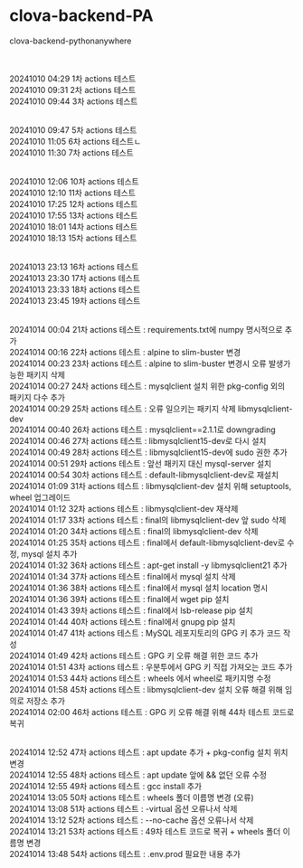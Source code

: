 # clova-backend-PA
clova-backend-pythonanywhere

<br>
<br> 20241010 04:29 1차 actions 테스트
<br> 20241010 09:31 2차 actions 테스트
<br> 20241010 09:44 3차 actions 테스트

<br> 20241010 09:47 5차 actions 테스트
<br> 20241010 11:05 6차 actions 테스트ㄴ
<br> 20241010 11:30 7차 actions 테스트

<br> 20241010 12:06 10차 actions 테스트
<br> 20241010 12:10 11차 actions 테스트
<br> 20241010 17:25 12차 actions 테스트
<br> 20241010 17:55 13차 actions 테스트
<br> 20241010 18:01 14차 actions 테스트
<br> 20241010 18:13 15차 actions 테스트

<br> 20241013 23:13 16차 actions 테스트
<br> 20241013 23:30 17차 actions 테스트
<br> 20241013 23:33 18차 actions 테스트
<br> 20241013 23:45 19차 actions 테스트

<br> 20241014 00:04 21차 actions 테스트 : requirements.txt에 numpy 명시적으로 추가
<br> 20241014 00:16 22차 actions 테스트 : alpine to slim-buster 변경
<br> 20241014 00:23 23차 actions 테스트 : alpine to slim-buster 변경시 오류 발생가능한 패키지 삭제
<br> 20241014 00:27 24차 actions 테스트 : mysqlclient 설치 위한 pkg-config 외의 패키지 다수 추가
<br> 20241014 00:29 25차 actions 테스트 : 오류 일으키는 패키지 삭제 libmysqlclient-dev
<br> 20241014 00:40 26차 actions 테스트 : mysqlclient==2.1.1로 downgrading
<br> 20241014 00:46 27차 actions 테스트 : libmysqlclient15-dev로 다시 설치
<br> 20241014 00:49 28차 actions 테스트 : libmysqlclient15-dev에 sudo 권한 추가
<br> 20241014 00:51 29차 actions 테스트 : 앞선 패키지 대신 mysql-server 설치
<br> 20241014 00:54 30차 actions 테스트 : default-libmysqlclient-dev로 재설치
<br> 20241014 01:09 31차 actions 테스트 : libmysqlclient-dev 설치 위해 setuptools, wheel 업그레이드
<br> 20241014 01:12 32차 actions 테스트 : libmysqlclient-dev 재삭제 
<br> 20241014 01:17 33차 actions 테스트 : final의 libmysqlclient-dev 앞 sudo 삭제
<br> 20241014 01:20 34차 actions 테스트 : final의 libmysqlclient-dev 삭제
<br> 20241014 01:25 35차 actions 테스트 : final에서 default-libmysqlclient-dev로 수정, mysql 설치 추가
<br> 20241014 01:32 36차 actions 테스트 : apt-get install -y libmysqlclient21 추가
<br> 20241014 01:34 37차 actions 테스트 : final에서 mysql 설치 삭제
<br> 20241014 01:36 38차 actions 테스트 : final에서 mysql 설치 location 명시
<br> 20241014 01:36 39차 actions 테스트 : final에서 wget pip 설치
<br> 20241014 01:43 39차 actions 테스트 : final에서 lsb-release pip 설치
<br> 20241014 01:44 40차 actions 테스트 : final에서 gnupg pip 설치
<br> 20241014 01:47 41차 actions 테스트 : MySQL 레포지토리의 GPG 키 추가 코드 작성
<br> 20241014 01:49 42차 actions 테스트 : GPG 키 오류 해결 위한 코드 추가
<br> 20241014 01:51 43차 actions 테스트 : 우분투에서 GPG 키 직접 가져오는 코드 추가
<br> 20241014 01:53 44차 actions 테스트 : wheels 에서 wheel로 패키지명 수정
<br> 20241014 01:58 45차 actions 테스트 : libmysqlclient-dev 설치 오류 해결 위해 임의로 저장소 추가
<br> 20241014 02:00 46차 actions 테스트 : GPG 키 오류 해결 위해 44차 테스트 코드로 복귀

<br> 20241014 12:52 47차 actions 테스트 : apt update 추가 + pkg-config 설치 위치 변경
<br> 20241014 12:55 48차 actions 테스트 : apt update 앞에 && 없던 오류 수정
<br> 20241014 12:55 49차 actions 테스트 : gcc install 추가
<br> 20241014 13:05 50차 actions 테스트 : wheels 폴더 이름명 변경 (오류)
<br> 20241014 13:08 51차 actions 테스트 : -virtual 옵션 오류나서 삭제
<br> 20241014 13:12 52차 actions 테스트 : --no-cache 옵션 오류나서 삭제
<br> 20241014 13:21 53차 actions 테스트 : 49차 테스트 코드로 복귀 + wheels 폴더 이름명 변경
<br> 20241014 13:48 54차 actions 테스트 : .env.prod 필요한 내용 추가